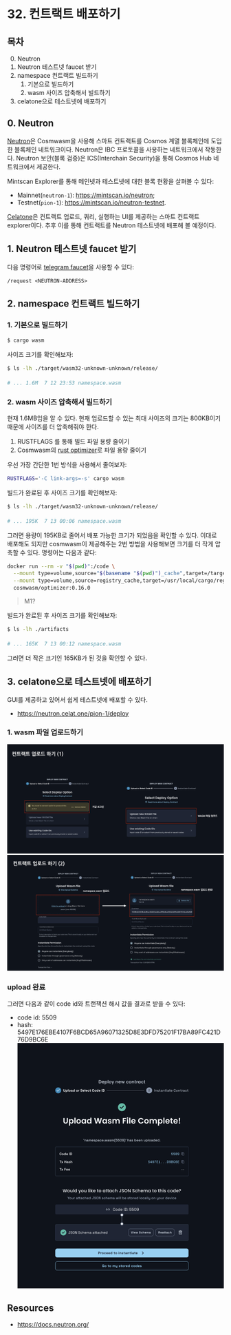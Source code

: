 # 32. 컨트랙트 배포하기 
## 목차
0. Neutron
1. Neutron 테스트넷 faucet 받기 
2. namespace 컨트랙트 빌드하기
   1. 기본으로 빌드하기
   2. wasm 사이즈 압축해서 빌드하기 
3. celatone으로 테스트넷에 배포하기

## 0. Neutron
[Neutron](https://docs.neutron.org/)은 Cosmwasm을 사용해 스마트 컨트랙트를 Cosmos 계열 블록체인에 도입한 블록체인 네트워크이다. Neutron은 IBC 프로토콜을 사용하는 네트워크에서 작동한다. Neutron 보안(블록 검증)은 ICS(Interchain Security)을 통해 Cosmos Hub 네트워크에서 제공한다. 

Mintscan Explorer를 통해 메인넷과 테스트넷에 대한 블록 현황을 살펴볼 수 있다: 
- Mainnet(`neutron-1`): https://mintscan.io/neutron; 
- Testnet(`pion-1`): https://mintscan.io/neutron-testnet. 

[Celatone](https://neutron.celat.one/neutron-1)은 컨트랙트 업로드, 쿼리, 실행하는 UI를 제공하는 스마트 컨트랙트 explorer이다. 추후 이를 통해 컨트랙트를 Neutron 테스트넷에 배포해 볼 예정이다.

## 1. Neutron 테스트넷 faucet 받기 
다음 명령어로 [telegram faucet](https://t.me/+SyhWrlnwfCw2NGM6)을 사용할 수 있다:
```
/request <NEUTRON-ADDRESS>
```

## 2. namespace 컨트랙트 빌드하기
### 1. 기본으로 빌드하기
```sh
$ cargo wasm
```

사이즈 크기를 확인해보자:
```sh
$ ls -lh ./target/wasm32-unknown-unknown/release/

# ... 1.6M  7 12 23:53 namespace.wasm
```

### 2. wasm 사이즈 압축해서 빌드하기 
현재 1.6MB임을 알 수 있다. 현재 업로드할 수 있는 최대 사이즈의 크기는 800KB이기 때문에 사이즈를 더 압축해줘야 한다. 
1. RUSTFLAGS 를 통해 빌드 파일 용량 줄이기
2. Cosmwasm의 [rust optimizer](https://github.com/CosmWasm/optimizer)로 파일 용량 줄이기

우선 가장 간단한 1번 방식을 사용해서 줄여보자:
```sh
RUSTFLAGS='-C link-args=-s' cargo wasm
```

빌드가 완료된 후 사이즈 크기를 확인해보자:
```sh
$ ls -lh ./target/wasm32-unknown-unknown/release/

# ... 195K  7 13 00:06 namespace.wasm
```

그러면 용량이 195KB로 줄어서 배포 가능한 크기가 되었음을 확인할 수 있다. 이대로 배포해도 되지만 cosmwasm이 제공해주는 2번 방법을 사용해보면 크기를 더 작게 압축할 수 있다. 명령어는 다음과 같다:
```sh
docker run --rm -v "$(pwd)":/code \
  --mount type=volume,source="$(basename "$(pwd)")_cache",target=/target \
  --mount type=volume,source=registry_cache,target=/usr/local/cargo/registry \
  cosmwasm/optimizer:0.16.0
```
> M1?

빌드가 완료된 후 사이즈 크기를 확인해보자:
```sh
$ ls -lh ./artifacts

# ... 165K  7 13 00:12 namespace.wasm
```
그러면 더 작은 크기인 165KB가 된 것을 확인할 수 있다. 


## 3. celatone으로 테스트넷에 배포하기
GUI를 제공하고 있어서 쉽게 테스트넷에 배포할 수 있다. 
- https://neutron.celat.one/pion-1/deploy

### 1. wasm 파일 업로드하기
![](./assets/32_contract_upload_1.png)
![](./assets/32_contract_upload_2.png)

### upload 완료 
그러면 다음과 같이 code id와 트랜잭션 해시 값을 결과로 받을 수 있다:
- code id: 5509
- hash: 5497E176EBE4107F6BCD65A96071325D8E3DFD75201F17BA89FC421D76D9BC6E
![](./assets/32_contract_upload_complete.png)



## Resources
- https://docs.neutron.org/